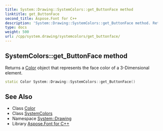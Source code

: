 ```yaml
---
title: System::Drawing::SystemColors::get_ButtonFace method
linktitle: get_ButtonFace
second_title: Aspose.Font for C++
description: 'System::Drawing::SystemColors::get_ButtonFace method. Returns a Color object that represents the face color of a 3-Dimensional element in C++.'
type: docs
weight: 500
url: /cpp/system.drawing/systemcolors/get_buttonface/
---
```

## SystemColors::get_ButtonFace method


Returns a [Color](../../color/) object that represents the face color of a 3-Dimensional element.

```cpp
static Color System::Drawing::SystemColors::get_ButtonFace()
```

## See Also

* Class [Color](../../color/)
* Class [SystemColors](../)
* Namespace [System::Drawing](../../)
* Library [Aspose.Font for C++](../../../)
